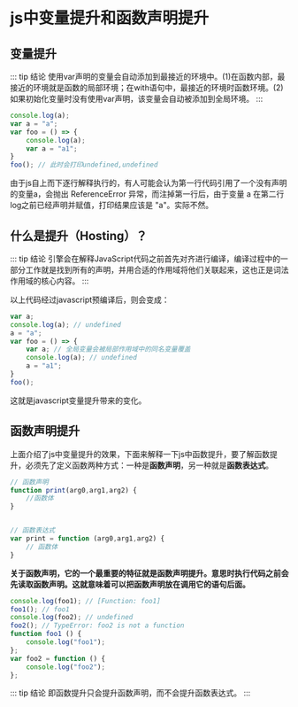 # js中变量提升和函数声明提升

## 变量提升

::: tip 结论
使用var声明的变量会自动添加到最接近的环境中。(1)在函数内部，最接近的环境就是函数的局部环境；在with语句中，最接近的环境时函数环境。(2)如果初始化变量时没有使用var声明，该变量会自动被添加到全局环境。
:::


```js
console.log(a);
var a = "a";
var foo = () => {
    console.log(a);
    var a = "a1";
}
foo(); // 此时会打印undefined,undefined 
```
由于js自上而下逐行解释执行的，有人可能会认为第一行代码引用了一个没有声明的变量a，会抛出 ReferenceError  异常，而注掉第一行后，由于变量 a 在第二行log之前已经声明并赋值，打印结果应该是 "a"。实际不然。

## 什么是提升（Hosting）？
::: tip 结论
引擎会在解释JavaScript代码之前首先对齐进行编译，编译过程中的一部分工作就是找到所有的声明，并用合适的作用域将他们关联起来，这也正是词法作用域的核心内容。
:::

以上代码经过javascript预编译后，则会变成：

```js
var a;
console.log(a); // undefined
a = "a";
var foo = () => {
    var a; // 全局变量会被局部作用域中的同名变量覆盖
    console.log(a); // undefined
    a = "a1";
}
foo();
```
这就是javascript变量提升带来的变化。

## 函数声明提升
   上面介绍了js中变量提升的效果，下面来解释一下js中函数提升，要了解函数提升，必须先了定义函数两种方式：一种是<b>函数声明</b>，另一种就是<b>函数表达式</b>。

```js
// 函数声明
function print(arg0,arg1,arg2) {
    //函数体
}


// 函数表达式
var print = function (arg0,arg1,arg2) {
    // 函数体
}
```
<p><b>关于函数声明，它的一个最重要的特征就是函数声明提升。意思时执行代码之前会先读取函数声明。这就意味着可以把函数声明放在调用它的语句后面。</b></p>

```js
console.log(foo1); // [Function: foo1]
foo1(); // foo1
console.log(foo2); // undefined
foo2(); // TypeError: foo2 is not a function
function foo1 () {
	console.log("foo1");
};
var foo2 = function () {
	console.log("foo2");
};
```
::: tip 结论
即函数提升只会提升函数声明，而不会提升函数表达式。
:::